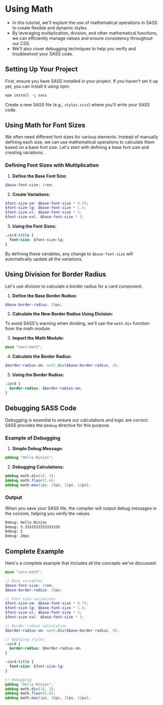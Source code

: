 # Using Math

- In this tutorial, we'll explore the use of mathematical operations in SASS to create flexible and dynamic styles.
- By leveraging multiplication, division, and other mathematical functions, we can efficiently manage values and ensure consistency throughout our CSS.
- We'll also cover debugging techniques to help you verify and troubleshoot your SASS code.

## Setting Up Your Project

First, ensure you have SASS installed in your project. If you haven't set it up yet, you can install it using npm:

```bash
npm install -g sass
```

Create a new SASS file (e.g., `styles.scss`) where you'll write your SASS code.

## Using Math for Font Sizes

We often need different font sizes for various elements. Instead of manually defining each size, we can use mathematical operations to calculate them based on a base font size. Let's start with defining a base font size and creating variations.

### Defining Font Sizes with Multiplication

1. **Define the Base Font Size:**

```scss
$base-font-size: 1rem;
```

2. **Create Variations:**

```scss
$font-size-sm: $base-font-size * 0.75;
$font-size-lg: $base-font-size * 1.5;
$font-size-xl: $base-font-size * 2;
$font-size-xxl: $base-font-size * 3;
```

3. **Using the Font Sizes:**

```scss
.card-title {
  font-size: $font-size-lg;
}
```

By defining these variables, any change to `$base-font-size` will automatically update all the variations.

## Using Division for Border Radius

Let's use division to calculate a border radius for a card component.

1. **Define the Base Border Radius:**

```scss
$base-border-radius: 20px;
```

2. **Calculate the New Border Radius Using Division:**

To avoid SASS's warning when dividing, we'll use the `math.div` function from the math module.

3. **Import the Math Module:**

```scss
@use "sass:math";
```

4. **Calculate the Border Radius:**

```scss
$border-radius-sm: math.div($base-border-radius, 4);
```

5. **Using the Border Radius:**

```scss
.card {
  border-radius: $border-radius-sm;
}
```

## Debugging SASS Code

Debugging is essential to ensure our calculations and logic are correct. SASS provides the `@debug` directive for this purpose.

### Example of Debugging

1. **Simple Debug Message:**

```scss
@debug "Hello Ninjas";
```

2. **Debugging Calculations:**

```scss
@debug math.div(10, 3);
@debug math.floor(2.6);
@debug math.max(1px, 20px, 15px, 12px);
```

### Output

When you save your SASS file, the compiler will output debug messages in the console, helping you verify the values.

```bash
Debug: Hello Ninjas
Debug: 3.3333333333333335
Debug: 2
Debug: 20px
```

## Complete Example

Here's a complete example that includes all the concepts we've discussed:

```scss
@use "sass:math";

// Base variables
$base-font-size: 1rem;
$base-border-radius: 20px;

// Font size variations
$font-size-sm: $base-font-size * 0.75;
$font-size-lg: $base-font-size * 1.5;
$font-size-xl: $base-font-size * 2;
$font-size-xxl: $base-font-size * 3;

// Border radius calculation
$border-radius-sm: math.div($base-border-radius, 4);

// Applying styles
.card {
  border-radius: $border-radius-sm;
}

.card-title {
  font-size: $font-size-lg;
}

// Debugging
@debug "Hello Ninjas";
@debug math.div(10, 3);
@debug math.floor(2.6);
@debug math.max(1px, 20px, 15px, 12px);
```
